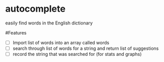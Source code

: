 # autocomplete
easily find words in the English dictionary



#Features
* [ ] Import list of words into an array called words
* [ ] search through list of words for a string and return list of suggestions
* [ ] record the string that was searched for (for stats and graphs)
